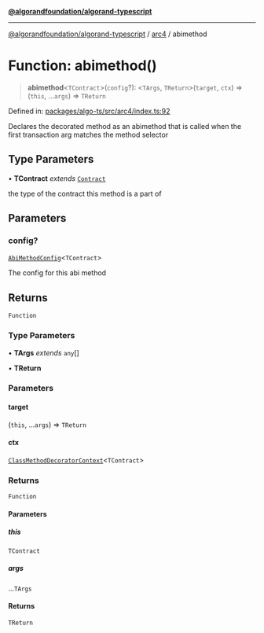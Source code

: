 [**@algorandfoundation/algorand-typescript**](../../README.md)

***

[@algorandfoundation/algorand-typescript](../../README.md) / [arc4](../README.md) / abimethod

# Function: abimethod()

> **abimethod**\<`TContract`\>(`config`?): \<`TArgs`, `TReturn`\>(`target`, `ctx`) => (`this`, ...`args`) => `TReturn`

Defined in: [packages/algo-ts/src/arc4/index.ts:92](https://github.com/algorandfoundation/puya-ts/blob/main/packages/algo-ts/src/arc4/index.ts#L92)

Declares the decorated method as an abimethod that is called when the first transaction arg matches the method selector

## Type Parameters

• **TContract** *extends* [`Contract`](../classes/Contract.md)

the type of the contract this method is a part of

## Parameters

### config?

[`AbiMethodConfig`](../type-aliases/AbiMethodConfig.md)\<`TContract`\>

The config for this abi method

## Returns

`Function`

### Type Parameters

• **TArgs** *extends* `any`[]

• **TReturn**

### Parameters

#### target

(`this`, ...`args`) => `TReturn`

#### ctx

[`ClassMethodDecoratorContext`](../-internal-/interfaces/ClassMethodDecoratorContext.md)\<`TContract`\>

### Returns

`Function`

#### Parameters

##### this

`TContract`

##### args

...`TArgs`

#### Returns

`TReturn`
